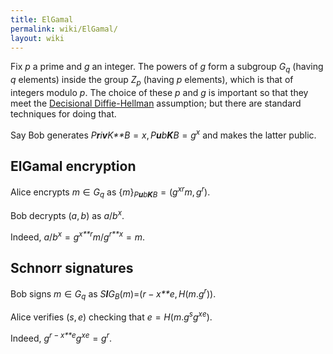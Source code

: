 ```yaml
---
title: ElGamal
permalink: wiki/ElGamal/
layout: wiki
---
```


Fix *p* a prime and *g* an integer. The powers of *g* form a subgroup
*G*<sub>*q*</sub> (having *q* elements) inside the group
*Z*<sub>*p*</sub> (having *p* elements), which is that of integers
modulo *p*. The choice of these *p* and *g* is important so that they
meet the [Decisional
Diffie-Hellman](http://en.wikipedia.org/wiki/Decisional_Diffie%E2%80%93Hellman_assumption)
assumption; but there are standard techniques for doing that.

Say Bob generates
*P**r**i**v**K**B* = *x*, *P**u**b**K**B* = *g*<sup>*x*</sup> and makes
the latter public.

ElGamal encryption
------------------

  
Alice encrypts *m* ∈ *G*<sub>*q*</sub> as
{*m*}<sub>*P**u**b**K**B*</sub> = (*g*<sup>*x*</sup><sup>*r*</sup>*m*, *g*<sup>*r*</sup>).

Bob decrypts (*a*, *b*) as *a*/*b*<sup>*x*</sup>.

Indeed,
*a*/*b*<sup>*x*</sup> = *g*<sup>*x**r*</sup>*m*/*g*<sup>*r**x*</sup> = *m*.

Schnorr signatures
------------------

  
Bob signs *m* ∈ *G*<sub>*q*</sub> as
*S**I**G*<sub>*B*</sub>(*m*)=(*r* − *x**e*, *H*(*m*.*g*<sup>*r*</sup>)).

Alice verifies (*s*, *e*) checking that
*e* = *H*(*m*.*g*<sup>*s*</sup>*g*<sup>*x*</sup><sup>*e*</sup>).

Indeed,
*g*<sup>*r* − *x**e*</sup>*g*<sup>*x*</sup><sup>*e*</sup> = *g*<sup>*r*</sup>.


